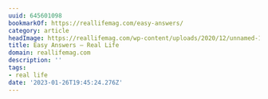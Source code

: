 ```yaml
---
uuid: 645601098
bookmarkOf: https://reallifemag.com/easy-answers/
category: article
headImage: https://reallifemag.com/wp-content/uploads/2020/12/unnamed-1024x683.jpg
title: Easy Answers — Real Life
domain: reallifemag.com
description: ''
tags:
- real life
date: '2023-01-26T19:45:24.276Z'
---
```



